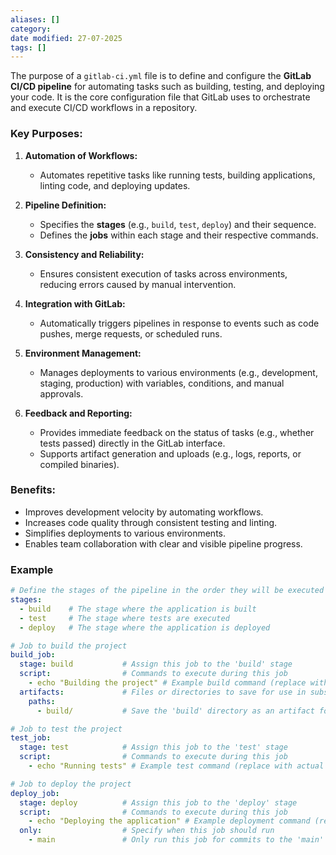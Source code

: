 ```yaml
---
aliases: []
category:
date modified: 27-07-2025
tags: []
---
```

The purpose of a `gitlab-ci.yml` file is to define and configure the **GitLab CI/CD pipeline** for automating tasks such as building, testing, and deploying your code. It is the core configuration file that GitLab uses to orchestrate and execute CI/CD workflows in a repository.

### Key Purposes:

1. **Automation of Workflows:**
    - Automates repetitive tasks like running tests, building applications, linting code, and deploying updates.
      
2. **Pipeline Definition:**
    - Specifies the **stages** (e.g., `build`, `test`, `deploy`) and their sequence.
    - Defines the **jobs** within each stage and their respective commands.
      
3. **Consistency and Reliability:**
    - Ensures consistent execution of tasks across environments, reducing errors caused by manual intervention.
      
4. **Integration with GitLab:**
    - Automatically triggers pipelines in response to events such as code pushes, merge requests, or scheduled runs.
      
5. **Environment Management:**
    - Manages deployments to various environments (e.g., development, staging, production) with variables, conditions, and manual approvals.
      
6. **Feedback and Reporting:**
    - Provides immediate feedback on the status of tasks (e.g., whether tests passed) directly in the GitLab interface.
    - Supports artifact generation and uploads (e.g., logs, reports, or compiled binaries).

### Benefits:

- Improves development velocity by automating workflows.
- Increases code quality through consistent testing and linting.
- Simplifies deployments to various environments.
- Enables team collaboration with clear and visible pipeline progress.

### Example 

```yaml
# Define the stages of the pipeline in the order they will be executed
stages:
  - build    # The stage where the application is built
  - test     # The stage where tests are executed
  - deploy   # The stage where the application is deployed

# Job to build the project
build_job:
  stage: build           # Assign this job to the 'build' stage
  script:                # Commands to execute during this job
    - echo "Building the project" # Example build command (replace with actual build steps)
  artifacts:             # Files or directories to save for use in subsequent jobs
    paths:
      - build/           # Save the 'build' directory as an artifact for later stages

# Job to test the project
test_job:
  stage: test            # Assign this job to the 'test' stage
  script:                # Commands to execute during this job
    - echo "Running tests" # Example test command (replace with actual test steps)

# Job to deploy the project
deploy_job:
  stage: deploy          # Assign this job to the 'deploy' stage
  script:                # Commands to execute during this job
    - echo "Deploying the application" # Example deployment command (replace with actual deployment steps)
  only:                  # Specify when this job should run
    - main               # Only run this job for commits to the 'main' branch

```